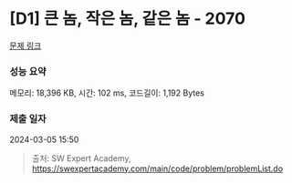 # [D1] 큰 놈, 작은 놈, 같은 놈 - 2070 

[문제 링크](https://swexpertacademy.com/main/code/problem/problemDetail.do?contestProbId=AV5QQ6qqA40DFAUq) 

### 성능 요약

메모리: 18,396 KB, 시간: 102 ms, 코드길이: 1,192 Bytes

### 제출 일자

2024-03-05 15:50



> 출처: SW Expert Academy, https://swexpertacademy.com/main/code/problem/problemList.do